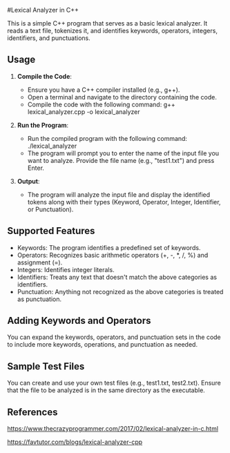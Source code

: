 #Lexical Analyzer in C++

This is a simple C++ program that serves as a basic lexical analyzer. It reads a text file, tokenizes it, and identifies keywords, operators, integers, identifiers, and punctuations.

## Usage

1. **Compile the Code**:
   - Ensure you have a C++ compiler installed (e.g., g++).
   - Open a terminal and navigate to the directory containing the code.
   - Compile the code with the following command:
     g++ lexical_analyzer.cpp -o lexical_analyzer
     
2. **Run the Program**:
   - Run the compiled program with the following command:
     ./lexical_analyzer
   - The program will prompt you to enter the name of the input file you want to analyze. Provide the file name (e.g., "test1.txt") and press Enter.

3. **Output**:
   - The program will analyze the input file and display the identified tokens along with their types (Keyword, Operator, Integer, Identifier, or Punctuation).

## Supported Features

- Keywords: The program identifies a predefined set of keywords.
- Operators: Recognizes basic arithmetic operators (+, -, *, /, %) and assignment (=).
- Integers: Identifies integer literals.
- Identifiers: Treats any text that doesn't match the above categories as identifiers.
- Punctuation: Anything not recognized as the above categories is treated as punctuation.

## Adding Keywords and Operators

You can expand the keywords, operators, and punctuation sets in the code to include more keywords, operations, and punctuation as needed.

## Sample Test Files

You can create and use your own test files (e.g., test1.txt, test2.txt). Ensure that the file to be analyzed is in the same directory as the executable.

## References

https://www.thecrazyprogrammer.com/2017/02/lexical-analyzer-in-c.html

https://favtutor.com/blogs/lexical-analyzer-cpp


